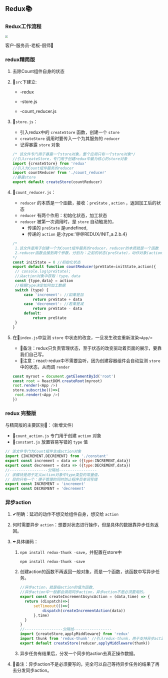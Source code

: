## Redux📚

### Redux工作流程

<img src="https://cokeice-pic.oss-cn-wulanchabu.aliyuncs.com/redux-yuanli.jpg" style="zoom:50%;" />

客户-服务员-老板-厨师🤣

### redux精简版

1. 去除Count组件自身的状态

2. 📂`src`下建立:

   * -redux

   * -store.js
   * -count_reducer.js

3. 📄`store.js`：

   * 引入redux中的 `createStore` 函数，创建一个 `store`
   * `createStore` 调用时要传入一个为其服务的 `reducer`
   * 记得暴露 `store` 对象

   ```js
   /* 该文件专门用于暴露一个store对象，整个应用只有一个store对象*/
   //引入createStore，专门用于创建redux中最为核心的store对象
   import {createStore} from 'redux'
   //引入为Count组件服务的reducer
   import countReducer from './count_reducer'
   //暴露store
   export default createStore(countReducer)
   ```

4. 📄`count_reducer.js`：

   * `reducer` 的本质是一个函数，接收：`preState` , `action` ，返回加工后的状态
   * `reducer` 有两个作用：初始化状态，加工状态
   * `reducer` 被第一次调用时，是 `store` 自动触发的，
     * 传递的 `preState` 是undefined,
     * 传递的 `action` 是:{type:'@@REDUX/INIT_a.2.b.4}

   ```js
   /* 
   	1.该文件是用于创建一个为Count组件服务的reducer，reducer的本质就是一个函数
   	2.reducer函数会接到两个参数，分别为：之前的状态(preState)，动作对象(action)
   */
   const initState = 0 //初始化状态
   export default function countReducer(preState=initState,action){
   	// console.log(preState);
   	//从action对象中获取：type、data
   	const {type,data} = action
   	//根据type决定如何加工数据
   	switch (type) {
   		case 'increment': //如果是加
   			return preState + data
   		case 'decrement': //若果是减
   			return preState - data
   		default:
   			return preState
   	}
   }
   ```

5. 在📄`index.js`中监测 `store` 中状态的改变，一旦发生改变重新渲染`<App/>`

   * 📜备注：redux只负责管理状态，至于状态的改变驱动着页面的展示，要靠我们自己写。
   * 💢注意：react-redux中不需要监听，因为创建容器组件会自动监测 `store` 中的状态，从而调 `render`

   ```js
   const myroot = document.getElementById('root')
   const root = ReactDOM.createRoot(myroot)
   root.render(<App />)
   store.subscribe(()=>{
   	root.render(<App />)
   })
   ```

### redux 完整版

与精简版的主要区别🧩：（新增文件）

* 📄`count_action.js` 专门用于创建 `action` 对象
* 📄`constant.js` 放置容易写错的 `type` 值

```js
// 该文件专门为Count组件生成action对象
import {INCREMENT,DECREMENT} from './constant'
export const increment = data => ({type:INCREMENT,data})
export const decrement = data => ({type:DECREMENT,data})
//-----------------分隔线-----------------
// 该模块是用于定义action对象中type类型的常量值，
// 目的只有一个：便于管理的同时防止程序员单词写错
export const INCREMENT = 'increment'
export const DECREMENT = 'decrement'
```

### 异步action

1. ✔明确：延迟的动作不想交给组件自身，想交给 `action`

2. 何时需要异步 `action`：想要对状态进行操作，但是具体的数据靠异步任务返回。

3. ✒具体编码：
   1. `npm install redux-thunk -save`，并配置在store中

      ```shell
      npm install redux-thunk -save
      ```

   2. 创建action的函数不再返回一般对象，而是一个函数，该函数中写异步任务。

      ```js
      //异步action，就是指action的值为函数,
      //异步action中一般都会调用同步action，异步action不是必须要用的。
      export const createIncrementAsyncAction = (data,time) => {
      	return (dispatch)=>{
      		setTimeout(()=>{
      			dispatch(createIncrementAction(data))
      		},time)
      	}
      }
      //-----------------分隔线-----------------
      import {createStore,applyMiddleware} from 'redux'
      import thunk from 'redux-thunk' //引入redux-thunk，用于支持异步action
      export default createStore(reducer,applyMiddleware(thunk))
      ```

   3. 异步任务有结果后，分发一个同步的action去真正操作数据。

4. 🎯备注：异步action不是必须要写的，完全可以自己等待异步任务的结果了再去分发同步action。